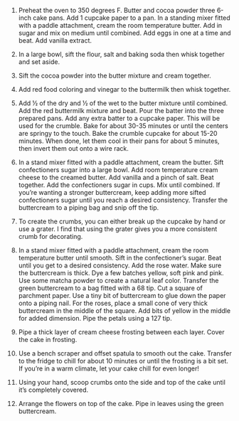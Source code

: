 1. Preheat the oven to 350 degrees F. Butter and cocoa powder three 6-inch cake pans. Add 1 cupcake paper to a pan. In a standing mixer fitted with a paddle attachment, cream the room temperature butter. Add in sugar and mix on medium until combined. Add eggs in one at a time and beat. Add vanilla extract.

2. In a large bowl, sift the flour, salt and baking soda then whisk together and set aside.

3. Sift the cocoa powder into the butter mixture and cream together. 

4. Add red food coloring and vinegar to the buttermilk then whisk together. 

5. Add ½ of the dry and ½ of the wet to the butter mixture until combined. Add the red buttermilk mixture and beat. Pour the batter into the three prepared pans. Add any extra batter to a cupcake paper. This will be used for the crumble. Bake for about 30-35 minutes or until the centers are springy to the touch. Bake the crumble cupcake for about 15-20 minutes. When done, let them cool in their pans for about 5 minutes, then invert them out onto a wire rack. 

6. In a stand mixer fitted with a paddle attachment, cream the butter. Sift confectioners sugar into a large bowl. Add room temperature cream cheese to the creamed butter. Add vanilla and a pinch of salt. Beat together. Add the confectioners sugar in cups. Mix until combined. If you’re wanting a stronger buttercream, keep adding more sifted confectioners sugar until you reach a desired consistency. Transfer the buttercream to a piping bag and snip off the tip. 

7. To create the crumbs, you can either break up the cupcake by hand or use a grater. I find that using the grater gives you a more consistent crumb for decorating.

8. In a stand mixer fitted with a paddle attachment, cream the room temperature butter until smooth. Sift in the confectioner’s sugar. Beat until you get to a desired consistency. Add the rose water. Make sure the buttercream is thick. Dye a few batches yellow, soft pink and pink. Use some matcha powder to create a natural leaf color. Transfer the green buttercream to a bag fitted with a 68 tip. Cut a square of parchment paper. Use a tiny bit of buttercream to glue down the paper onto a piping nail. For the roses, place a small cone of very thick buttercream in the middle of the square. Add bits of yellow in the middle for added dimension. Pipe the petals using a 127 tip.

9. Pipe a thick layer of cream cheese frosting between each layer. Cover the cake in frosting.

10. Use a bench scraper and offset spatula to smooth out the cake. Transfer to the fridge to chill for about 10 minutes or until the frosting is a bit set. If you’re in a warm climate, let your cake chill for even longer!

11. Using your hand, scoop crumbs onto the side and top of the cake until it’s completely covered.

12. Arrange the flowers on top of the cake. Pipe in leaves using the green buttercream.

